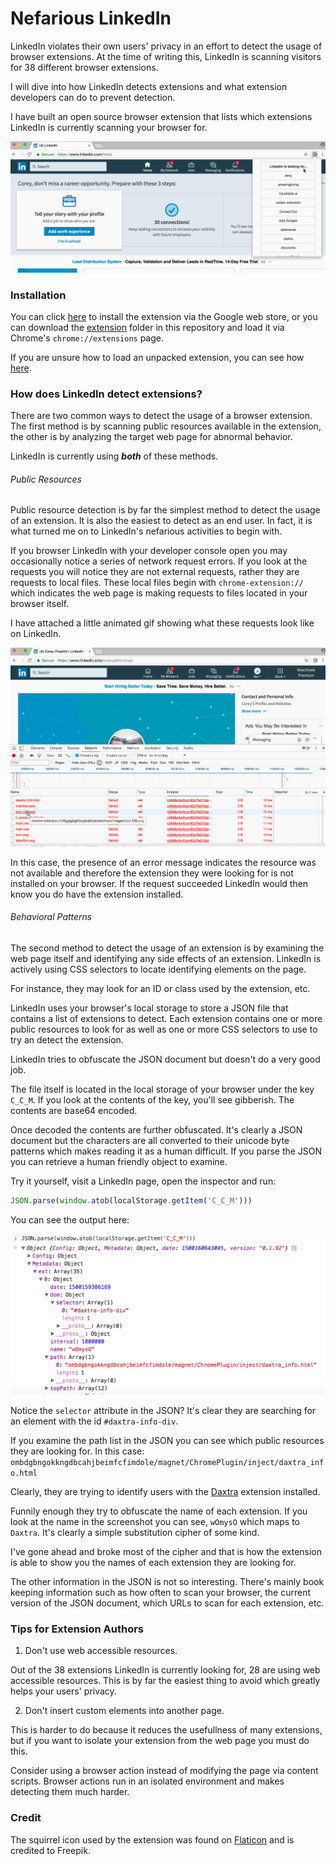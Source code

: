# Nefarious LinkedIn 

LinkedIn violates their own users' privacy in an effort to detect the usage of 
browser extensions. At the time of writing this, LinkedIn is scanning visitors 
for 38 different browser extensions. 

I will dive into how LinkedIn detects extensions and what extension developers 
can do to prevent detection. 

I have built an open source browser extension that lists which extensions 
LinkedIn is currently scanning your browser for.

![Demo](images/demo.gif?raw=true "Nefarious LinkedIn Extension Demo")

### Installation 

You can click [here](https://chrome.google.com/webstore/detail/nefarious-linkedin/mpkhbmjfapljfhjopagghpfgbmghjpah)
to install the extension via the Google web store, or you can download the 
[extension](./extension) folder in this repository and load it via Chrome's 
`chrome://extensions` page.

If you are unsure how to load an unpacked extension, you can see how [here](https://developer.chrome.com/extensions/getstarted#unpacked).

### How does LinkedIn detect extensions?

There are two common ways to detect the usage of a browser extension. The first 
method is by scanning public resources available in the extension, the other is
by analyzing the target web page for abnormal behavior. 

LinkedIn is currently using _**both**_ of these methods. 

###### Public Resources

Public resource detection is by far the simplest method to detect the usage of 
an extension. It is also the easiest to detect as an end user. In fact, it is 
what turned me on to LinkedIn's nefarious activities to begin with.

If you browser LinkedIn with your developer console open you may occasionally 
notice a series of network request errors. If you look at the requests you will
notice they are not external requests, rather they are requests to local files.
These local files begin with `chrome-extension://` which indicates the web page
is making requests to files located in your browser itself. 

I have attached a little animated gif showing what these requests look like on 
LinkedIn. 

![LinkedIn Spying](./images/spying.gif "LinkedIn Spying")

In this case, the presence of an error message indicates the resource was not 
available and therefore the extension they were looking for is not installed on
your browser. If the request succeeded LinkedIn would then know you do have the 
extension installed. 

###### Behavioral Patterns

The second method to detect the usage of an extension is by examining the web 
page itself and identifying any side effects of an extension. LinkedIn is 
actively using CSS selectors to locate identifying elements on the page. 

For instance, they may look for an ID or class used by the extension, etc. 

LinkedIn uses your browser's local storage to store a JSON file that contains 
a list of extensions to detect. Each extension contains one or more public 
resources to look for as well as one or more CSS selectors to use to try an
detect the extension. 

LinkedIn tries to obfuscate the JSON document but doesn't do a very good job. 

The file itself is located in the local storage of your browser under the key 
`C_C_M`. If you look at the contents of the key, you'll see gibberish. The 
contents are base64 encoded. 

Once decoded the contents are further obfuscated. It's clearly a JSON document 
but the characters are all converted to their unicode byte patterns which makes 
reading it as a human difficult. If you parse the JSON you can retrieve a human 
friendly object to examine. 

Try it yourself, visit a LinkedIn page, open the inspector and run:

```javascript 
JSON.parse(window.atob(localStorage.getItem('C_C_M')))
```

You can see the output here: 

![Local Storage Contents](./images/localstorage.png?raw=true "Local Storage Contents")

Notice the `selector` attribute in the JSON? It's clear they are searching for 
an element with the id `#daxtra-info-div`. 

If you examine the path list in the JSON you can see which public resources they
are looking for. In this case: `ombdgbngokkngdbcahjbeimfcfimdole/magnet/ChromePlugin/inject/daxtra_info.html`

Clearly, they are trying to identify users with the 
[Daxtra](https://chrome.google.com/webstore/detail/daxtra-magnet/ombdgbngokkngdbcahjbeimfcfimdole?hl=en) 
extension installed.

Funnily enough they try to obfuscate the name of each extension. If you look at
the name in the screenshot you can see, `wOmysO` which maps to `Daxtra`. It's 
clearly a simple substitution cipher of some kind. 

I've gone ahead and broke most of the cipher and that is how the extension is 
able to show you the names of each extension they are looking for.

The other information in the JSON is not so interesting. There's mainly book
keeping information such as how often to scan your browser, the current version
of the JSON document, which URLs to scan for each extension, etc.

### Tips for Extension Authors

1. Don't use web accessible resources.

Out of the 38 extensions LinkedIn is currently looking for, 28 are using web 
accessible resources. This is by far the easiest thing to avoid which greatly
helps your users' privacy. 

2. Don't insert custom elements into another page. 

This is harder to do because it reduces the usefullness of many extensions, but
if you want to isolate your extension from the web page you must do this. 

Consider using a browser action instead of modifying the page via content 
scripts. Browser actions run in an isolated environment and makes detecting them
much harder.
    
### Credit 

The squirrel icon used by the extension was found on 
[Flaticon](http://www.flaticon.com/) and is credited to Freepik. 
